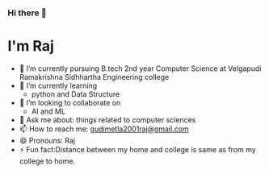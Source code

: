 ### Hi there 👋
# I'm Raj

- 🔭 I’m currently pursuing B.tech 2nd year Computer Science at Velgapudi Ramakrishna Sidhhartha Engineering college
- 🌱 I’m currently learning 
   - python and Data Structure 
- 👯 I’m looking to collaborate on  
  -   AI and ML
- 💬 Ask me about: things related to computer sciences 
- 📫 How to reach me: gudimetla2001raj@gmail.com 
- 😄 Pronouns: Raj
- ⚡ Fun fact:Distance between my home and college is same as from my college to home. 

